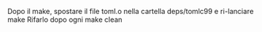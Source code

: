 Dopo il make, spostare il file toml.o nella cartella deps/tomlc99 e ri-lanciare make
Rifarlo dopo ogni make clean
